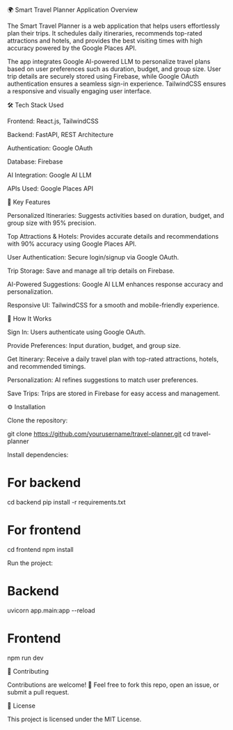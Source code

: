 🌍 Smart Travel Planner
Application Overview

The Smart Travel Planner is a web application that helps users effortlessly plan their trips. It schedules daily itineraries, recommends top-rated attractions and hotels, and provides the best visiting times with high accuracy powered by the Google Places API.

The app integrates Google AI-powered LLM to personalize travel plans based on user preferences such as duration, budget, and group size. User trip details are securely stored using Firebase, while Google OAuth authentication ensures a seamless sign-in experience. TailwindCSS ensures a responsive and visually engaging user interface.

🛠 Tech Stack Used

Frontend: React.js, TailwindCSS

Backend: FastAPI, REST Architecture

Authentication: Google OAuth

Database: Firebase

AI Integration: Google AI LLM

APIs Used: Google Places API

🚀 Key Features

Personalized Itineraries: Suggests activities based on duration, budget, and group size with 95% precision.

Top Attractions & Hotels: Provides accurate details and recommendations with 90% accuracy using Google Places API.

User Authentication: Secure login/signup via Google OAuth.

Trip Storage: Save and manage all trip details on Firebase.

AI-Powered Suggestions: Google AI LLM enhances response accuracy and personalization.

Responsive UI: TailwindCSS for a smooth and mobile-friendly experience.

🔄 How It Works

Sign In: Users authenticate using Google OAuth.

Provide Preferences: Input duration, budget, and group size.

Get Itinerary: Receive a daily travel plan with top-rated attractions, hotels, and recommended timings.

Personalization: AI refines suggestions to match user preferences.

Save Trips: Trips are stored in Firebase for easy access and management.

⚙️ Installation

Clone the repository:

git clone https://github.com/yourusername/travel-planner.git
cd travel-planner


Install dependencies:

# For backend
cd backend
pip install -r requirements.txt

# For frontend
cd frontend
npm install


Run the project:

# Backend
uvicorn app.main:app --reload

# Frontend
npm run dev

🤝 Contributing

Contributions are welcome! 🎉
Feel free to fork this repo, open an issue, or submit a pull request.

📜 License

This project is licensed under the MIT License.
